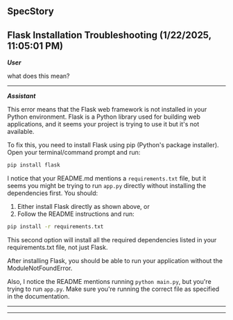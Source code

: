 ## SpecStory

## Flask Installation Troubleshooting (1/22/2025, 11:05:01 PM)

_**User**_

what does this mean?

---

_**Assistant**_

This error means that the Flask web framework is not installed in your Python environment. Flask is a Python library used for building web applications, and it seems your project is trying to use it but it's not available.

To fix this, you need to install Flask using pip (Python's package installer). Open your terminal/command prompt and run:

```bash
pip install flask
```

I notice that your README.md mentions a `requirements.txt` file, but it seems you might be trying to run `app.py` directly without installing the dependencies first. You should:

1. Either install Flask directly as shown above, or
2. Follow the README instructions and run:
```bash
pip install -r requirements.txt
```

This second option will install all the required dependencies listed in your requirements.txt file, not just Flask.

After installing Flask, you should be able to run your application without the ModuleNotFoundError.

Also, I notice the README mentions running `python main.py`, but you're trying to run `app.py`. Make sure you're running the correct file as specified in the documentation.

---



---

